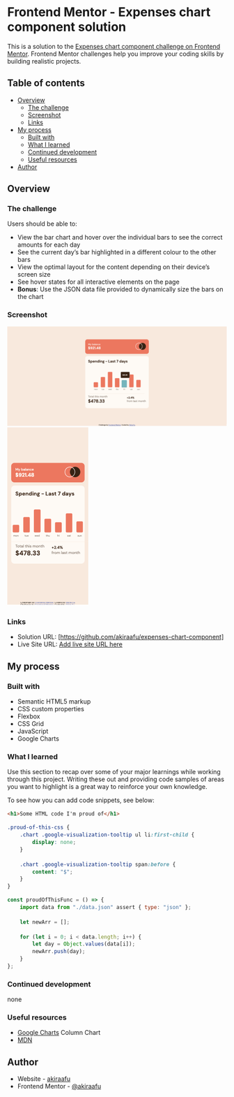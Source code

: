 # Frontend Mentor - Expenses chart component solution

This is a solution to the [Expenses chart component challenge on Frontend Mentor](https://www.frontendmentor.io/challenges/expenses-chart-component-e7yJBUdjwt). Frontend Mentor challenges help you improve your coding skills by building realistic projects.

## Table of contents

-   [Overview](#overview)
    -   [The challenge](#the-challenge)
    -   [Screenshot](#screenshot)
    -   [Links](#links)
-   [My process](#my-process)
    -   [Built with](#built-with)
    -   [What I learned](#what-i-learned)
    -   [Continued development](#continued-development)
    -   [Useful resources](#useful-resources)
-   [Author](#author)

## Overview

### The challenge

Users should be able to:

-   View the bar chart and hover over the individual bars to see the correct amounts for each day
-   See the current day’s bar highlighted in a different colour to the other bars
-   View the optimal layout for the content depending on their device’s screen size
-   See hover states for all interactive elements on the page
-   **Bonus**: Use the JSON data file provided to dynamically size the bars on the chart

### Screenshot

![](./1.png)
![](./2.png)

### Links

-   Solution URL: [https://github.com/akiraafu/expenses-chart-component]
-   Live Site URL: [Add live site URL here](https://your-live-site-url.com)

## My process

### Built with

-   Semantic HTML5 markup
-   CSS custom properties
-   Flexbox
-   CSS Grid
-   JavaScript
-   Google Charts

### What I learned

Use this section to recap over some of your major learnings while working through this project. Writing these out and providing code samples of areas you want to highlight is a great way to reinforce your own knowledge.

To see how you can add code snippets, see below:

```html
<h1>Some HTML code I'm proud of</h1>
```

```css
.proud-of-this-css {
    .chart .google-visualization-tooltip ul li:first-child {
        display: none;
    }

    .chart .google-visualization-tooltip span:before {
        content: "$";
    }
}
```

```js
const proudOfThisFunc = () => {
    import data from "./data.json" assert { type: "json" };

    let newArr = [];

    for (let i = 0; i < data.length; i++) {
        let day = Object.values(data[i]);
        newArr.push(day);
    }
};
```

### Continued development

none

### Useful resources

-   [Google Charts](https://developers.google.com/chart) Column Chart
-   [MDN](https://developer.mozilla.org/)

## Author

-   Website - [akiraafu](https://github.com/akiraafu)
-   Frontend Mentor - [@akiraafu](https://www.frontendmentor.io/profile/akiraafu)
